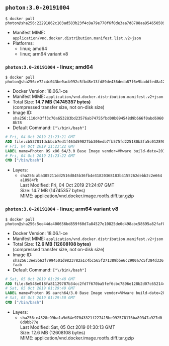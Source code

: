 ## `photon:3.0-20191004`

```console
$ docker pull photon@sha256:22291862c103ad583b23f4c8a79e770f6f0de3aa7d8788aa954650509d1bdc8f
```

-	Manifest MIME: `application/vnd.docker.distribution.manifest.list.v2+json`
-	Platforms:
	-	linux; amd64
	-	linux; arm64 variant v8

### `photon:3.0-20191004` - linux; amd64

```console
$ docker pull photon@sha256:e72c4c043be0acb992c5fbd8e13fd89de436deda87f6e9baddfed8a12dbb3678
```

-	Docker Version: 18.06.1-ce
-	Manifest MIME: `application/vnd.docker.distribution.manifest.v2+json`
-	Total Size: **14.7 MB (14745357 bytes)**  
	(compressed transfer size, not on-disk size)
-	Image ID: `sha256:110d43ff3c70a653283bd23576ab74755fbd00b094548d9b666f0abd69608b78`
-	Default Command: `["\/bin\/bash"]`

```dockerfile
# Fri, 04 Oct 2019 21:23:21 GMT
ADD file:cb537811dcbbcb7ed1f463d59027bb306edb7fb575fd225180b3fa5c012890c7 in / 
# Fri, 04 Oct 2019 21:23:22 GMT
LABEL name=Photon OS x86_64/3.0 Base Image vendor=VMware build-date=20191004
# Fri, 04 Oct 2019 21:23:22 GMT
CMD ["/bin/bash"]
```

-	Layers:
	-	`sha256:aba305211dd2516d845b36fb4e31820368183b4155262debb2c2e664a18984fb`  
		Last Modified: Fri, 04 Oct 2019 21:24:07 GMT  
		Size: 14.7 MB (14745357 bytes)  
		MIME: application/vnd.docker.image.rootfs.diff.tar.gzip

### `photon:3.0-20191004` - linux; arm64 variant v8

```console
$ docker pull photon@sha256:5ee44da400656bd859f60d7a84527e10825de0d498abc58695a82faf052cb668
```

-	Docker Version: 18.06.1-ce
-	Manifest MIME: `application/vnd.docker.distribution.manifest.v2+json`
-	Total Size: **12.6 MB (12608108 bytes)**  
	(compressed transfer size, not on-disk size)
-	Image ID: `sha256:3ee5b63f7994501d9823782a1c4bc565f271389bbe6c2900a7c5f384d336faab`
-	Default Command: `["\/bin\/bash"]`

```dockerfile
# Sat, 05 Oct 2019 01:29:48 GMT
ADD file:8e548e018fa81129787b34cc2fd7f670ba5fef6cbc7896e128b2d07c652144d6 in / 
# Sat, 05 Oct 2019 01:29:49 GMT
LABEL name=Photon OS aarch64/3.0 Base Image vendor=VMware build-date=20191004
# Sat, 05 Oct 2019 01:29:50 GMT
CMD ["/bin/bash"]
```

-	Layers:
	-	`sha256:e4528c99ba1a9d64e97043321f227415be992578176ba89347a927d06d9bb77e`  
		Last Modified: Sat, 05 Oct 2019 01:30:13 GMT  
		Size: 12.6 MB (12608108 bytes)  
		MIME: application/vnd.docker.image.rootfs.diff.tar.gzip
